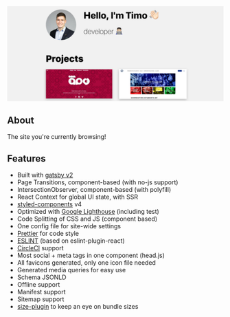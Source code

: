 ![timoriski.fi](images/mysite.png)

## About 
The site you're currently browsing!

## Features

- Built with [gatsby v2](https://www.gatsbyjs.org/)
- Page Transitions, component-based (with no-js support)
- IntersectionObserver, component-based (with polyfill)
- React Context for global UI state, with SSR
- [styled-components](https://www.styled-components.com/) v4
- Optimized with [Google Lighthouse](https://developers.google.com/web/tools/lighthouse/) (including test)
- Code Splitting of CSS and JS (component based)
- One config file for site-wide settings
- [Prettier](https://prettier.io/) for code style
- [ESLINT](https://eslint.org/) (based on eslint-plugin-react)
- [CircleCI](https://circleci.com/) support
- Most social + meta tags in one component (head.js)
- All favicons generated, only one icon file needed
- Generated media queries for easy use
- Schema JSONLD
- Offline support
- Manifest support
- Sitemap support
- [size-plugin](https://github.com/GoogleChromeLabs/size-plugin) to keep an eye on bundle sizes
